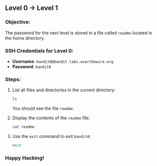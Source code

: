 ## Level 0 → Level 1

### Objective:
The password for the next level is stored in a file called `readme` located in the home directory.

### SSH Credentials for Level 0:
- **Username**: `bandit0@bandit.labs.overthewire.org`
- **Password**: `bandit0`

### Steps:

1. List all files and directories in the current directory:
    ```bash
    ls
    ```
    You should see the file `readme`.

2. Display the contents of the `readme` file:
    ```bash
    cat readme
    ```

3. Use the `exit` command to exit `bandit0`:
    ```bash
    exit
    ```

### Happy Hacking!